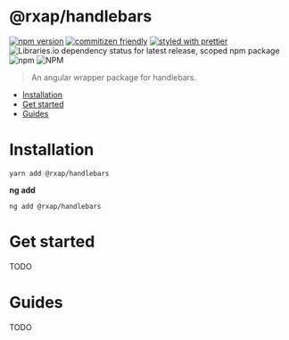@rxap/handlebars
======

[![npm version](https://img.shields.io/npm/v/@rxap/handlebars?style=flat-square)](https://www.npmjs.com/package/@rxap/handlebars)
[![commitizen friendly](https://img.shields.io/badge/commitizen-friendly-brightgreen.svg?style=flat-square)](https://commitizen.github.io/cz-cli/)
[![styled with prettier](https://img.shields.io/badge/styled_with-prettier-ff69b4.svg?style=flat-square)](https://github.com/prettier/prettier)
![Libraries.io dependency status for latest release, scoped npm package](https://img.shields.io/librariesio/release/npm/@rxap/handlebars)
![npm](https://img.shields.io/npm/dm/@rxap/handlebars)
![NPM](https://img.shields.io/npm/l/@rxap/handlebars)

> An angular wrapper package for handlebars.

- [Installation](#installation)
- [Get started](#get-started)
- [Guides](#guides)

# Installation

```
yarn add @rxap/handlebars 
```

**ng add**

```
ng add @rxap/handlebars
```

# Get started

TODO

# Guides

TODO


